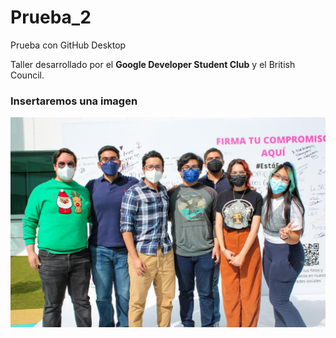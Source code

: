 # Prueba_2
 Prueba con GitHub Desktop

Taller desarrollado por el **Google Developer Student Club** y el British Council.



### Insertaremos una imagen ### 
![migos](IMG/IMG_1908.jpg)